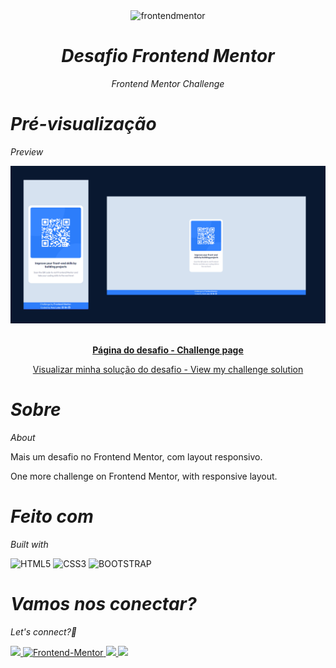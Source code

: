 <div align="center">

  <img src="https://www.frontendmentor.io/static/images/logo-mobile.svg" alt="frontendmentor" width="80">

 
*<h1>Desafio Frontend Mentor</h1>Frontend Mentor Challenge*

</div>

<div>

*<h1>Pré-visualização</h1>Preview*

<div align='center'>
<img src='mobile-desk-qr.png' alt='Profile preview'>
</div>

<br>

<p align="center">
  <a href="https://www.frontendmentor.io/challenges/qr-code-component-iux_sIO_H/hub" target="_blank"><strong>Página do desafio - Challenge page</strong></a>
  <br>

<p align="center">
  <a href="https://analuisafav.github.io/QR-Code-Component/" target="_blank">Visualizar minha solução do desafio - View my challenge solution</a>

</div>

*<h1>Sobre</h1>About*

Mais um desafio no Frontend Mentor, com layout responsivo.

One more challenge on Frontend Mentor, with responsive layout.

*<h1>Feito com</h1>Built with*

![HTML5](https://img.shields.io/badge/html5-%23E34F26.svg?style=for-the-badge&logo=html5&logoColor=white) ![CSS3](https://img.shields.io/badge/css3-%231572B6.svg?style=for-the-badge&logo=css3&logoColor=white) ![BOOTSTRAP](https://img.shields.io/badge/Bootstrap-563D7C?style=for-the-badge&logo=bootstrap&logoColor=white)  


*<h1>Vamos nos conectar?</h1>Let's connect?👋*

<div>

  <a href="https://www.linkedin.com/in/analuisafav">
    <img src="https://img.shields.io/badge/LinkedIn-0077B5?style=for-the-badge&logo=linkedin&logoColor=white"/>
  </a>  <a href="https://www.frontendmentor.io/profile/AnaLuisaFav" target="_blank">
    <img src="https://img.shields.io/badge/FEM%20Profile-f8f9f8?style=for-the-badge&logo=Frontend-Mentor&logoColor=black" alt="Frontend-Mentor">
  </a> <a href="https://www.instagram.com/analufav">
    <img src="https://img.shields.io/badge/Instagram-E4405F?style=for-the-badge&logo=instagram&logoColor=white"/>
  </a> <a href="mailto:analuisafav@gmail.com">
    <img src="https://img.shields.io/badge/gmail-D14836?style=for-the-badge&logo=gmail&logoColor=white"/>
  </a>

</div>
